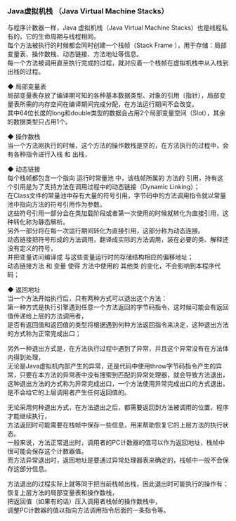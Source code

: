 ### Java虚拟机栈 （Java Virtual Machine Stacks）  

与程序计数器一样，Java 虚拟机栈（Java Virtual Machine Stacks）也是线程私有的，它的生命周期与线程相同。  
每个方法被执行的时候都会同时创建一个栈帧（Stack Frame ），用于存储：局部变量表、操作数栈、动态链接、方法地址等信息。  
每一个方法被调用直至执行完成的过程，就对应着一个栈帧在虚拟机栈中从入栈到出栈的过程。  

◆ 局部变量表  
局部变量表存放了编译期可知的各种基本数据类型、对象的引用（指针），局部变量表所需的内存空间在编译期间完成分配，在方法运行期间不会改变。    
其中64位长度的long和double类型的数据会占用2个局部变量空间（Slot），其余的数据类型只占用1个。  
 
◆ 操作数栈   
当一个方法刚执行的时候，这个方法的操作数栈是空的，在方法执行的过程中，会有各种指令进行入栈  和 出栈，  

◆ 动态链接  
每个栈帧都包含一个指向 运行时常量池 中，该栈帧所属的 方法的 引用，持有这个引用是为了支持方法在调用过程中的动态链接（Dynamic Linking）；  
在Class文件的常量池中存有大量的符号引用，字节码中的方法调用指令就以常量池中指向方法的符号引用作为参数。   
这些符号引用一部分会在类加载阶段或者第一次使用的时候就转化为直接引用，这种转化称为静态解析。  
另外一部分将在每一次运行期间转化为直接引用，这部分称为动态连接。   
动态链接把符号形成的方法调用，翻译成实际的方法调用，装在必要的类、解释还没有定义的符号，  
并把变量访问编译成 与这些变量运行时的存储结构相应的偏移地址；    
动态链接方法 和 变量 使得 方法中使用的 其他类 的变化，不会影响到本程序代码；  

◆ 返回地址  
当一个方法开始执行后，只有两种方式可以退出这个方法：   
第一种方式是执行引擎遇到任意一个方法返回的字节码指令，这时候可能会有返回值传递给上层的方法调用者，  
是否有返回值和返回值的类型将根据遇到何种方法返回指令来决定，这种退出方法的方式称为正常完成出口；  

另外一种退出方式是，在方法执行过程中遇到了异常，并且这个异常没有在方法体内得到处理，  
无论是Java虚拟机内部产生的异常，还是代码中使用throw字节码指令产生的异常，只要在本方法的异常表中没有搜索到匹配的异常处理器，就会导致方法退出，  
这种退出方法的方式称为异常完成出口，一个方法使用异常完成出口的方式退出，是不会给它的上层调用者产生任何返回值的。  

无论采用何种退出方式，在方法退出之后，都需要返回到方法被调用的位置，程序才能继续执行，  
方法返回时可能需要在栈帧中保存一些信息，用来帮助恢复它的上层方法的执行状态。   
一般来说，方法正常退出时，调用者的PC计数器的值可以作为返回地址，栈帧中很可能会保存这个计数器值。   
而方法异常退出时，返回地址是要通过异常处理器表来确定的，栈帧中一般不会保存这部分信息。  

方法退出的过程实际上就等同于把当前栈帧出栈，因此退出时可能执行的操作有：
恢复上层方法的局部变量表和操作数栈，  
把返回值（如果有的话）压入调用者栈帧的操作数栈中，  
调整PC计数器的值以指向方法调用指令后面的一条指令等。  

